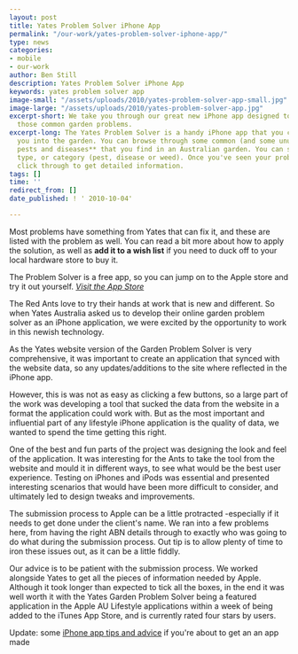 ```yaml
---
layout: post
title: Yates Problem Solver iPhone App
permalink: "/our-work/yates-problem-solver-iphone-app/"
type: news
categories:
- mobile
- our-work
author: Ben Still
description: Yates Problem Solver iPhone App
keywords: yates problem solver app
image-small: "/assets/uploads/2010/yates-problem-solver-app-small.jpg"
image-large: "/assets/uploads/2010/yates-problem-solver-app.jpg"
excerpt-short: We take you through our great new iPhone app designed to help solve
  those common garden problems.
excerpt-long: The Yates Problem Solver is a handy iPhone app that you can take with
  you into the garden. You can browse through some common (and some unusual) **problems,
  pests and diseases** that you find in an Australian garden. You can search via plant
  type, or category (pest, disease or weed). Once you've seen your problem, you can
  click through to get detailed information.
tags: []
time: ''
redirect_from: []
date_published: ! ' 2010-10-04'

---
```

Most problems have something from Yates that can fix it, and these are listed with the problem as well. You can read a bit more about how to apply the solution, as well as **add it to a wish list** if you need to duck off to your local hardware store to buy it.

The Problem Solver is a free app, so you can jump on to the Apple store and try it out yourself. *[Visit the App Store](http://itunes.apple.com/au/app/yates-garden-problem-solver/id388924198?mt=8)*

The Red Ants love to try their hands at work that is new and different. So when Yates Australia asked us to develop their online garden problem solver as an iPhone application, we were excited by the opportunity to work in this newish technology.

As the Yates website version of the Garden Problem Solver is very comprehensive, it was important to create an application that synced with the website data, so any updates/additions to the site where reflected in the iPhone app.

However, this is was not as easy as clicking a few buttons, so a large part of the work was developing a tool that sucked the data from the website in a format the application could work with. But as the most important and influential part of any lifestyle iPhone application is the quality of data, we wanted to spend the time getting this right.

One of the best and fun parts of the project was designing the look and feel of the application. It was interesting for the Ants to take the tool from the website and mould it in different ways, to see what would be the best user experience. Testing on iPhones and iPods was essential and presented interesting scenarios that would have been more difficult to consider, and ultimately led to design tweaks and improvements.

The submission process to Apple can be a little protracted -especially if it needs to get done under the client's name. We ran into a few problems here, from having the right ABN details through to exactly who was going to do what during the submission process. Out tip is to allow plenty of time to iron these issues out, as it can be a little fiddly.

Our advice is to be patient with the submission process. We worked alongside Yates to get all the pieces of information needed by Apple. Although it took longer than expected to tick all the boxes, in the end it was well worth it with the Yates Garden Problem Solver being a featured application in the Apple AU Lifestyle applications within a week of being added to the iTunes App Store, and is currently rated four stars by users.

Update: some [iPhone app tips and advice](/mobile/id-like-an-iphone-app-ten-things-to-look-out-for/) if you're about to get an an app made
